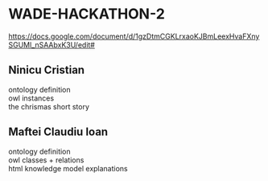 # WADE-HACKATHON-2

https://docs.google.com/document/d/1gzDtmCGKLrxaoKJBmLeexHvaFXnySGUMl_nSAAbxK3U/edit#

## Ninicu Cristian
ontology definition\
owl instances\
the chrismas short story

## Maftei Claudiu Ioan
ontology definition\
owl classes + relations\
html knowledge model explanations

